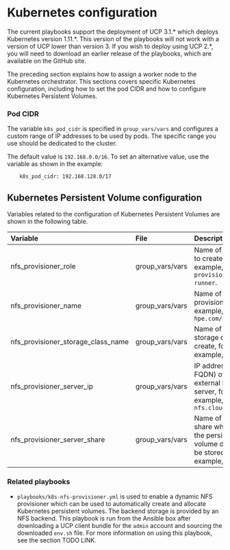 # Kubernetes configuration

The current playbooks support the deployment of UCP 3.1.\* which deploys Kubernetes version 1.11.\*. This version of the playbooks will not work with a version of UCP lower than version 3. If you wish to deploy using UCP 2.\*, you will need to download an earlier release of the playbooks, which are available on the GitHub site.

The preceding section explains how to assign a worker node to the Kubernetes orchestrator. This sections covers specific Kubernetes configuration, including how to set the pod CIDR and how to configure Kubernetes Persistent Volumes.

### Pod CIDR

The variable `k8s_pod_cidr` is specified in `group_vars/vars` and configures a custom range of IP addresses to be used by pods. The specific range you use should be dedicated to the cluster.

The default value is `192.168.0.0/16`. To set an alternative value, use the variable as shown in the example:

```
    k8s_pod_cidr: 192.168.128.0/17
```

## Kubernetes Persistent Volume configuration

Variables related to the configuration of Kubernetes Persistent Volumes are shown in the following table.

|Variable|File|Description|
|:-------|:---|:----------|
|nfs\_provisioner\_role|group\_vars/vars|Name of the role to create, for example, `nfs-provisioner-runner`.|
|nfs\_provisioner\_name|group\_vars/vars|Name of the provisioner, for example, `hpe.com/nfs`|
|nfs\_provisioner\_storage\_class\_name|group\_vars/vars|Name of the storage class to create, for example, `nfs`|
|nfs\_provisioner\_server\_ip|group\_vars/vars|IP address \(or FQDN\) of your external NFS server, for example, `hpe-nfs.cloudra.local`|
|nfs\_provisioner\_server\_share|group\_vars/vars|Name of the NFS share where all the persistent volume data will be stored, for example, `/k8s`|

### Related playbooks

-   `playbooks/k8s-nfs-provisioner.yml` is used to enable a dynamic NFS provisioner which can be used to automatically create and allocate Kubernetes persistent volumes. The backend storage is provided by an NFS backend. This playbook is run from the Ansible box after downloading a UCP client bundle for the `admin` account and sourcing the downloaded `env.sh` file. For more information on using this playbook, see the section TODO LINK.
